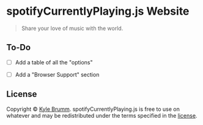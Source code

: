 # spotifyCurrentlyPlaying.js Website

> Share your love of music with the world.


## To-Do

- [ ] Add a table of all the "options"
- [ ] Add a "Browser Support" section


## License

Copyright © [Kyle Brumm](http://kylebrumm.com). spotifyCurrentlyPlaying.js is free to use on whatever and may be redistributed under the terms specified in the [license](LICENSE.md).
